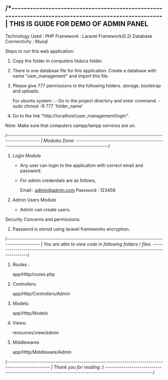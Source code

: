 /*----------------------------------------------------------------------------------------------------
| THIS IS GUIDE FOR DEMO OF ADMIN PANEL
------------------------------------------------------------------------------------------------------

Technology Used       : PHP
Framework      	      : Laravel Framework(5.2)
Database Connectivity : Mysql


Steps to run this web application:

1) Copy the folder in computers htdocs folder.
2) There is one database file for this application. Create a database with name "user_management" and import this file.
3) Please give 777 permissions to the following folders.
   	storage, bootstrap and uploads.

   	For ubuntu system :
   		- Go to the project directory and enter command.
   			- sudo chmod -R 777 'folder_name'

3) Go to the link "http://localhost/user_management/login".

Note: Make sure that computers xampp/lampp services are on.



/*----------------------------------------------------------------------------------------------
| Modules Done:
----------------------------------------------------------------------------------------------*/


1) Login Module
	
	- Any user can login to the application with correct email and password.

	- For admin credentials are as follows,

		Email    :  admin@admin.com
		Password :  123456


2) Admin Users Module
	
	- Admin can create users.

Security Concerns and permissions:

2) Password is stored using laravel frameworks encryption.


/*----------------------------------------------------------------------------------------------
| You are able to view code in following folders / files.
----------------------------------------------------------------------------------------------*/

1) Routes :
	
	app/Http/routes.php

2) Controllers:
   
   app/Http/Controllers/Admin

3) Models:
   
   app/Http/Models

4) Views: 

   resources/view/admin

5) Middlewares
	
	app/Http/Middleware/Admin   


/*---------------------------------------------------------------------------------------------------
| Thank you for reading :)
-----------------------------------------------------------------------------------------------------*/
